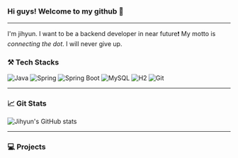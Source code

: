 ### Hi guys! Welcome to my github 👋

---

I'm jihyun. I want to be a backend developer in near future❗
My motto is *connecting the dot*. I will never give up.

### ⚒️ Tech Stacks

![Java](https://img.shields.io/badge/-Java-007396?style=for-the-badge&logo=&logoColor=white)
![Spring](https://img.shields.io/badge/-Spring-6DB33F?style=for-the-badge&logo=spring&logoColor=white)
![Spring Boot](https://img.shields.io/badge/-SpringBoot-6DB33F?style=for-the-badge&logo=springboot&logoColor=white)
![MySQL](https://img.shields.io/badge/-MySQL-4479A1?style=for-the-badge&logo=mysql&logoColor=white)
![H2](https://img.shields.io/badge/-H2-00599C?style=for-the-badge&logo=H2&logoColor=white)
![Git](https://img.shields.io/badge/-Git-F05032?style=for-the-badge&logo=git&logoColor=white)

---
### 📈 Git Stats
![Jihyun's GitHub stats](https://github-readme-stats.vercel.app/api?username=Jihyun3478&show_icons=true&theme=prussian)

---

### 💻 Projects
